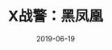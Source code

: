 ---
title: 'X战警：黑凤凰'
date: '2019-06-19'
price: '30.0'
theaters: ['美嘉欢乐影城中关村店']
seat: ['4-9']
remark: ['3D']
---